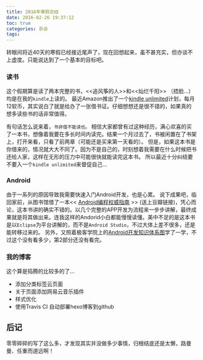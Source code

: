 ```yaml
---
title: 2016年寒假总结
date: 2016-02-26 19:37:12
toc: true
categories: 杂谈
tags:
---
```


转眼间将近40天的寒假已经接近尾声了，现在回想起来，虽不甚充实，但亦谈不上虚度。只能说达到了一个基本的目标吧。

### 读书
这个假期算是读了两本完整的书，<<追风筝的人>>和<<灿烂千阳>> （捂脸...）均是在我的`kindle`上读的。
最近Amazon推出了一个[kindle unlimited](z.cn/ku)计划，每月12软币，其实说白了就是给办了一张借书证。仔细想想还是很不错的，如果真的想多读些书的话非常值得。
<!-- more -->
有句话怎么说来着，`书非借不能读也。`
相信大家都曾有过这种经历，满心欢喜的买了一本书，想像着我要在多长时间内读完。结果一个月过去了，书被闲置在了书架上，打开来看，只看了前两章（可能还是买来第一天看的）。
但是，如果这本书是你借来的，情况就大大不同了。因为不是自己的，时刻想着我需要在什么时候把书还给人家，这样在无形的压力中可能很快就能读完这本书。
所以最近十分纠结要不要入一个`kindle unlimited`来督促自己...

### Android
由于一系列的原因导致我需要快速入门Android开发，也是心累。
说下成果吧，临回家前，从图书馆借了一本<< [Android编程权威指南](http://book.douban.com/subject/25848404/) >> (送上豆瓣链接)，凭心而论，这本书讲的确实不错的。以几个完整的APP开发为流程来一步步讲解，最终成果就是将其做出来。连我这样的Andorid小白都能慢慢读懂。美中不足的是这本书是以`Eclipse`为平台讲解的，而不是`Android Studio`，不过大体上差不很多，还是能转移过来的。
另外，又照着极客学院上的[Android开发知识体系图](http://www.jikexueyuan.com/path/android/)学了一学，不过这个没有看多少，第2部分还没有看完。

### 我的博客
这个算是捣腾的比较多的了...
- 添加分类标签云页面
- 关于页面添加网易云音乐插件
- 样式优化
- 使用Travis CI 自动部署hexo博客到github

## 后记
零零碎碎的写了这么多，才发现其实并没做多少事情，归根结底还是太懒，路曼曼、任重而道远啊！